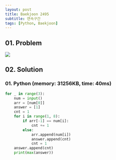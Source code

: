 ```yaml
---
layout: post
title: Baekjoon 2495
subtitle: 연속구간
tags: [Python, Baekjoon]
---
```


## 01. Problem

<img src="https://github.com/WoojinJeonkr/WoojinJeonkr.github.io/blob/main/assets/images/post_image/baekjoon/baekjoon_2495.png?raw=true">

## 02. Solution

### 01. Python (memory: 31256KB, time: 40ms)

```Python
for _ in range(3):
    num = input()
    arr = [num[0]]
    answer = [1]
    cnt = 1
    for i in range(1, 8):
        if arr[-1] == num[i]:
            cnt += 1
        else:
            arr.append(num[i])
            answer.append(cnt)
            cnt = 1
    answer.append(cnt)
    print(max(answer))
```
